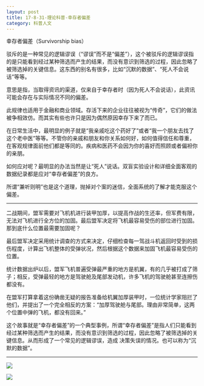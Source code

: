 ```yaml
---
layout: post
title: 17-8-31-理论科普-幸存者偏差
category: 科普人文
---
```


幸存者偏差（Survivorship bias）

驳斥的是一种常见的逻辑谬误（“谬误”而不是“偏差”），这个被驳斥的逻辑谬误指的是只能看到经过某种筛选而产生的结果，而没有意识到筛选的过程，因此忽略了被筛选掉的关键信息。这东西的别名有很多，比如“沉默的数据”、“死人不会说话”等等。

意思是指，当取得资讯的渠道，仅来自于幸存者时（因为死人不会说话），此资讯可能会存在与实际情况不同的偏差。

此规律也适用于金融和商业领域。存活下来的企业往往被视为“传奇”，它们的做法被争相效仿。而其实有些也许只是因为偶然原因幸存下来了而已。

在日常生活中，最明显的例子就是“我亲戚吃这个药好了”或者“我一个朋友去找了这个老中医”等等。不管你的亲戚和朋友和你关系如何好，如何值得信任和尊重，在客观规律面前他们都是等同的。疾病和医药不会因为你的喜好而照顾或者偏袒你的亲朋。

如何应对呢？最明显的办法当然是让“死人”说话。双盲实验设计和详细全面客观的数据纪录都是应对“幸存者偏差”的良方。

所谓“兼听则明”也是这个道理，抛掉对个案的迷信，全面系统的了解才能克服这个偏差。

---

二战期间，盟军需要对飞机机进行装甲加厚，以提高作战的生还率，但军费有限，无法对飞机进行全方位的加固。最后盟军决定将飞机最容易受伤的部位进行加固。那到底什么位置最需要加固呢？

最后盟军决定采用统计调查的方式来决定，仔细检查每一驾战斗机返回时受到的损伤程度，计算出飞机整体的受弹状况，然后根据这个数据来加固飞机最容易受伤的位置。

统计数据出炉以后，盟军飞机普遍受弹最严重的地方是机翼，有的几乎被打成了筛子；相反，受弹最轻的地方是驾驶舱及尾部发动机，许多飞机的驾驶舱甚至连擦伤都没有。

在盟军打算拿着这份确凿无疑的报告准备给机翼加厚装甲时，一位统计学家阻拦了他们，并提出了一个完全相反的方案：“加厚驾驶舱与尾部。理由非常简单，这两个位置中弹的飞机，都没有回来。”

这个故事就是“幸存者偏差”的一个典型事例，所谓“幸存者偏差”是指人们只能看到经过某种筛选而产生的结果，而没有意识到筛选的过程，因此忽略了被筛选掉的关键信息。从而形成了一个常见的逻辑谬误，造成 决策失误的情况。也可以称为“沉默的数据”。

---

![](http://img.mp.itc.cn/upload/20170429/921b7215930d4394b5da4f9d7abbbb58_th.jpeg)

![](http://img.jrjimg.cn/2016/10/20161017151625190.jpg)